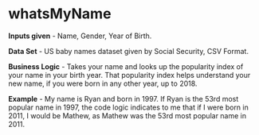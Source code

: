 # whatsMyName

**Inputs given** - Name, Gender, Year of Birth.

**Data Set** - US baby names dataset given by Social Security, CSV Format. 

**Business Logic** - Takes your name and looks up the popularity index of your name in your birth year. That popularity index helps understand your new name, if you were born in any other year, up to 2018. 

**Example** - My name is Ryan and born in 1997. If Ryan is the 53rd most popular name in 1997, the code logic indicates to me that if I were born in 2011, I would be Mathew, as Mathew was the 53rd most popular name in 2011. 
